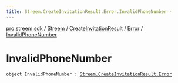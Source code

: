 ```yaml
---
title: Streem.CreateInvitationResult.Error.InvalidPhoneNumber - 
---
```


[pro.streem.sdk](../../../index.html) / [Streem](../../index.html) / [CreateInvitationResult](../index.html) / [Error](index.html) / [InvalidPhoneNumber](./-invalid-phone-number.html)

# InvalidPhoneNumber

`object InvalidPhoneNumber : `[`Streem.CreateInvitationResult.Error`](index.html)